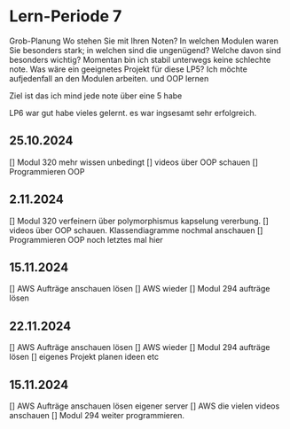 # Lern-Periode 7

Grob-Planung
Wo stehen Sie mit Ihren Noten? In welchen Modulen waren Sie besonders stark; in welchen sind die ungenügend? Welche davon sind besonders wichtig? Momentan bin ich stabil unterwegs keine schlechte note.
Was wäre ein geeignetes Projekt für diese LP5? Ich möchte aufjedenfall an den Modulen arbeiten. und OOP lernen

Ziel ist das ich mind jede note über eine 5 habe


LP6 war gut habe vieles gelernt. es war ingsesamt sehr erfolgreich.

## 25.10.2024
[] Modul 320 mehr wissen unbedingt
[] videos über OOP schauen
[] Programmieren OOP


## 2.11.2024
[] Modul 320 verfeinern über polymorphismus kapselung vererbung.
[] videos über OOP schauen. Klassendiagramme nochmal anschauen
[] Programmieren OOP noch letztes mal hier



## 15.11.2024
[] AWS Aufträge anschauen lösen
[] AWS wieder
[] Modul 294 aufträge lösen


## 22.11.2024
[] AWS Aufträge anschauen lösen
[] AWS wieder
[] Modul 294 aufträge lösen
[] eigenes Projekt planen ideen etc


## 15.11.2024
[] AWS Aufträge anschauen lösen eigener server
[] AWS die vielen videos anschauen
[] Modul 294 weiter programmieren.
